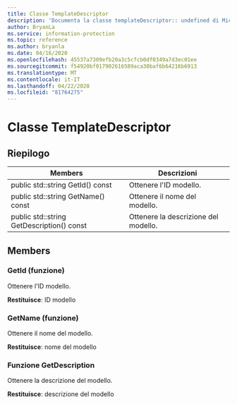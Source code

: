 ```yaml
---
title: Classe TemplateDescriptor
description: 'Documenta la classe templateDescriptor:: undefined di Microsoft Information Protection (MIP) SDK.'
author: BryanLa
ms.service: information-protection
ms.topic: reference
ms.author: bryanla
ms.date: 04/16/2020
ms.openlocfilehash: 45537a7309efb20a3c5cfcb0df0349a7d3ec01ee
ms.sourcegitcommit: f54920bf017902616589aca30baf6b64216b6913
ms.translationtype: MT
ms.contentlocale: it-IT
ms.lasthandoff: 04/22/2020
ms.locfileid: "81764275"
---
```

# <a name="class-templatedescriptor"></a>Classe TemplateDescriptor 
  
## <a name="summary"></a>Riepilogo
 Members                        | Descrizioni                                
--------------------------------|---------------------------------------------
public std::string GetId() const  |  Ottenere l'ID modello.
public std::string GetName() const  |  Ottenere il nome del modello.
public std::string GetDescription() const  |  Ottenere la descrizione del modello.
  
## <a name="members"></a>Members
  
### <a name="getid-function"></a>GetId (funzione)
Ottenere l'ID modello.

  
**Restituisce**: ID modello
  
### <a name="getname-function"></a>GetName (funzione)
Ottenere il nome del modello.

  
**Restituisce**: nome del modello
  
### <a name="getdescription-function"></a>Funzione GetDescription
Ottenere la descrizione del modello.

  
**Restituisce**: descrizione del modello